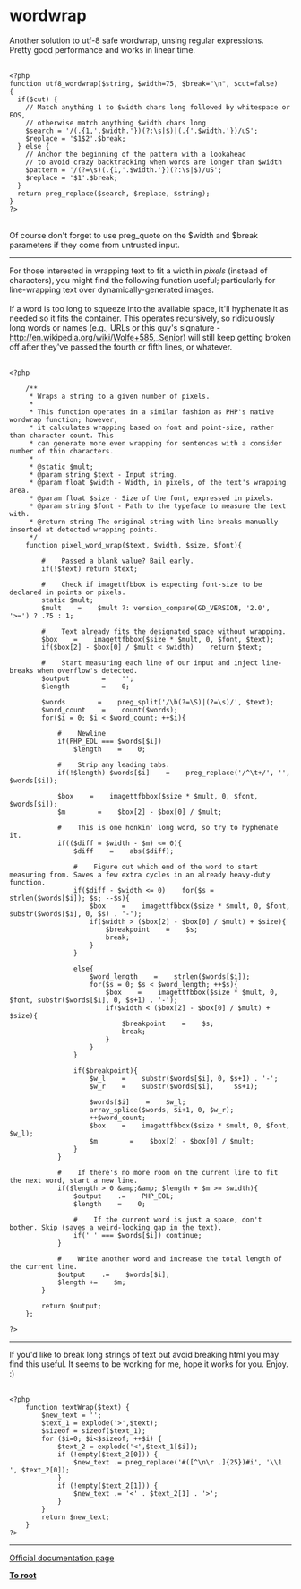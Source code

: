 # wordwrap



Another solution to utf-8 safe wordwrap, unsing regular expressions.<br>Pretty good performance and works in linear time.<br><br>

```
<?php
function utf8_wordwrap($string, $width=75, $break="\n", $cut=false)
{
  if($cut) {
    // Match anything 1 to $width chars long followed by whitespace or EOS,
    // otherwise match anything $width chars long
    $search = '/(.{1,'.$width.'})(?:\s|$)|(.{'.$width.'})/uS';
    $replace = '$1$2'.$break;
  } else {
    // Anchor the beginning of the pattern with a lookahead
    // to avoid crazy backtracking when words are longer than $width
    $pattern = '/(?=\s)(.{1,'.$width.'})(?:\s|$)/uS';
    $replace = '$1'.$break;
  }
  return preg_replace($search, $replace, $string);
}
?>
```
<br>Of course don&apos;t forget to use preg_quote on the $width and $break parameters if they come from untrusted input.  

---

For those interested in wrapping text to fit a width in *pixels* (instead of characters), you might find the following function useful; particularly for line-wrapping text over dynamically-generated images.<br><br>If a word is too long to squeeze into the available space, it&apos;ll hyphenate it as needed so it fits the container. This operates recursively, so ridiculously long words or names (e.g., URLs or this guy&apos;s signature - http://en.wikipedia.org/wiki/Wolfe+585,_Senior) will still keep getting broken off after they&apos;ve passed the fourth or fifth lines, or whatever.<br><br>

```
<?php

    /**
     * Wraps a string to a given number of pixels.
     * 
     * This function operates in a similar fashion as PHP's native wordwrap function; however,
     * it calculates wrapping based on font and point-size, rather than character count. This
     * can generate more even wrapping for sentences with a consider number of thin characters.
     * 
     * @static $mult;
     * @param string $text - Input string.
     * @param float $width - Width, in pixels, of the text's wrapping area.
     * @param float $size - Size of the font, expressed in pixels.
     * @param string $font - Path to the typeface to measure the text with.
     * @return string The original string with line-breaks manually inserted at detected wrapping points.
     */
    function pixel_word_wrap($text, $width, $size, $font){

        #    Passed a blank value? Bail early.
        if(!$text) return $text;

        #    Check if imagettfbbox is expecting font-size to be declared in points or pixels.
        static $mult;
        $mult    =    $mult ?: version_compare(GD_VERSION, '2.0', '>=') ? .75 : 1;

        #    Text already fits the designated space without wrapping.
        $box    =    imagettfbbox($size * $mult, 0, $font, $text);
        if($box[2] - $box[0] / $mult < $width)    return $text;

        #    Start measuring each line of our input and inject line-breaks when overflow's detected.
        $output        =    '';
        $length        =    0;

        $words        =    preg_split('/\b(?=\S)|(?=\s)/', $text);
        $word_count    =    count($words);
        for($i = 0; $i < $word_count; ++$i){

            #    Newline
            if(PHP_EOL === $words[$i])
                $length    =    0;

            #    Strip any leading tabs.
            if(!$length) $words[$i]    =    preg_replace('/^\t+/', '', $words[$i]);

            $box    =    imagettfbbox($size * $mult, 0, $font, $words[$i]);
            $m        =    $box[2] - $box[0] / $mult;

            #    This is one honkin' long word, so try to hyphenate it.
            if(($diff = $width - $m) <= 0){
                $diff    =    abs($diff);

                #    Figure out which end of the word to start measuring from. Saves a few extra cycles in an already heavy-duty function.
                if($diff - $width <= 0)    for($s = strlen($words[$i]); $s; --$s){
                    $box    =    imagettfbbox($size * $mult, 0, $font, substr($words[$i], 0, $s) . '-');
                    if($width > ($box[2] - $box[0] / $mult) + $size){
                        $breakpoint    =    $s;
                        break;
                    }
                }

                else{
                    $word_length    =    strlen($words[$i]);
                    for($s = 0; $s < $word_length; ++$s){
                        $box    =    imagettfbbox($size * $mult, 0, $font, substr($words[$i], 0, $s+1) . '-');
                        if($width < ($box[2] - $box[0] / $mult) + $size){
                            $breakpoint    =    $s;
                            break;
                        }
                    }
                }

                if($breakpoint){
                    $w_l    =    substr($words[$i], 0, $s+1) . '-';
                    $w_r    =    substr($words[$i],     $s+1);

                    $words[$i]    =    $w_l;
                    array_splice($words, $i+1, 0, $w_r);
                    ++$word_count;
                    $box    =    imagettfbbox($size * $mult, 0, $font, $w_l);
                    $m        =    $box[2] - $box[0] / $mult;
                }
            }

            #    If there's no more room on the current line to fit the next word, start a new line.
            if($length > 0 &amp;&amp; $length + $m >= $width){
                $output    .=    PHP_EOL;
                $length    =    0;

                #    If the current word is just a space, don't bother. Skip (saves a weird-looking gap in the text).
                if(' ' === $words[$i]) continue;
            }

            #    Write another word and increase the total length of the current line.
            $output    .=    $words[$i];
            $length +=    $m;
        }

        return $output;
    };

?>
```
  

---

If you&apos;d like to break long strings of text but avoid breaking html you may find this useful. It seems to be working for me, hope it works for you. Enjoy. :)<br><br>

```
<?php
    function textWrap($text) {
        $new_text = '';
        $text_1 = explode('>',$text);
        $sizeof = sizeof($text_1);
        for ($i=0; $i<$sizeof; ++$i) {
            $text_2 = explode('<',$text_1[$i]);
            if (!empty($text_2[0])) {
                $new_text .= preg_replace('#([^\n\r .]{25})#i', '\\1  ', $text_2[0]);
            }
            if (!empty($text_2[1])) {
                $new_text .= '<' . $text_2[1] . '>';    
            }
        }
        return $new_text;
    }
?>
```
  

---

[Official documentation page](https://www.php.net/manual/en/function.wordwrap.php)

**[To root](/README.md)**